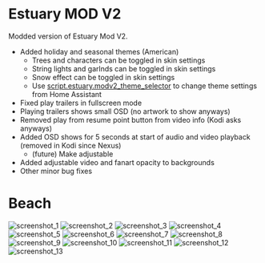 # Estuary MOD V2

Modded version of Estuary Mod V2.

- Added holiday and seasonal themes (American)
	- Trees and characters can be toggled in skin settings
	- String lights and garlnds can be toggled in skin settings
	- Snow effect can be toggled in skin settings
	- Use [script.estuary.modv2_theme_selector](https://github.com/bower9065/script.estuary.modv2_theme_selector) to change theme settings from Home Assistant
- Fixed play trailers in fullscreen mode
- Playing trailers shows small OSD (no artwork to show anyways)
- Removed play from resume point button from video info (Kodi asks anyways)
- Added OSD shows for 5 seconds at start of audio and video playback (removed in Kodi since Nexus)
	- (future) Make adjustable
- Added adjustable video and fanart opacity to backgrounds
- Other minor bug fixes
# Beach
![screenshot_1](/resources/screenshots/screenshot_1.png?raw=true)
![screenshot_2](/resources/screenshots/screenshot_2.png?raw=true)
![screenshot_3](/resources/screenshots/screenshot_3.png?raw=true)
![screenshot_4](/resources/screenshots/screenshot_4.png?raw=true)
![screenshot_5](/resources/screenshots/screenshot_5.png?raw=true)
![screenshot_6](/resources/screenshots/screenshot_6.png?raw=true)
![screenshot_7](/resources/screenshots/screenshot_7.png?raw=true)
![screenshot_8](/resources/screenshots/screenshot_8.png?raw=true)
![screenshot_9](/resources/screenshots/screenshot_9.png?raw=true)
![screenshot_10](/resources/screenshots/screenshot_10.png?raw=true)
![screenshot_11](/resources/screenshots/screenshot_11.png?raw=true)
![screenshot_12](/resources/screenshots/screenshot_12.png?raw=true)
![screenshot_13](/resources/screenshots/screenshot_13.png?raw=true)
